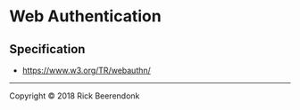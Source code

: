 # Web Authentication

## Specification

* https://www.w3.org/TR/webauthn/

---

Copyright © 2018 Rick Beerendonk